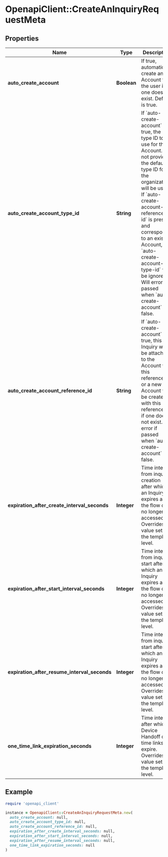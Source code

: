 # OpenapiClient::CreateAnInquiryRequestMeta

## Properties

| Name | Type | Description | Notes |
| ---- | ---- | ----------- | ----- |
| **auto_create_account** | **Boolean** | If true, automatically create an Account for the user if one does not exist. Default is true. | [optional] |
| **auto_create_account_type_id** | **String** | If &#x60;auto-create-account&#x60; is true, the type ID to use for the Account. If not provided, the default type ID for the organization will be used. If &#x60;auto-create-account-reference-id&#x60; is present and corresponds to an existing Account, &#x60;auto-create-account-type-id&#x60; will be ignored. Will error if passed when &#x60;auto-create-account&#x60; is false. | [optional] |
| **auto_create_account_reference_id** | **String** | If &#x60;auto-create-account&#x60; is true, this Inquiry will be attached to the Account with this reference ID, or a new Account will be created with this reference ID if one does not exist. Will error if passed when &#x60;auto-create-account&#x60; is false. | [optional] |
| **expiration_after_create_interval_seconds** | **Integer** | Time interval from inquiry creation after which an Inquiry expires and the flow can no longer be accessed. Overrides value set at the template level. | [optional] |
| **expiration_after_start_interval_seconds** | **Integer** | Time interval from inquiry start after which an Inquiry expires and the flow can no longer be accessed. Overrides value set at the template level. | [optional] |
| **expiration_after_resume_interval_seconds** | **Integer** | Time interval from inquiry start after which an Inquiry expires and the flow can no longer be accessed. Overrides value set at the template level. | [optional] |
| **one_time_link_expiration_seconds** | **Integer** | Time interval after which Device Handoff one time links expire. Overrides value set at the template level. | [optional] |

## Example

```ruby
require 'openapi_client'

instance = OpenapiClient::CreateAnInquiryRequestMeta.new(
  auto_create_account: null,
  auto_create_account_type_id: null,
  auto_create_account_reference_id: null,
  expiration_after_create_interval_seconds: null,
  expiration_after_start_interval_seconds: null,
  expiration_after_resume_interval_seconds: null,
  one_time_link_expiration_seconds: null
)
```

